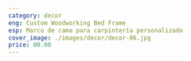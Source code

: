 ```yaml
---
category: decor
eng: Custom Woodworking Bed Frame
esp: Marco de cama para carpintería personalizado
cover_image: ./images/decor/decor-06.jpg
price: 00.00
---
```

 
